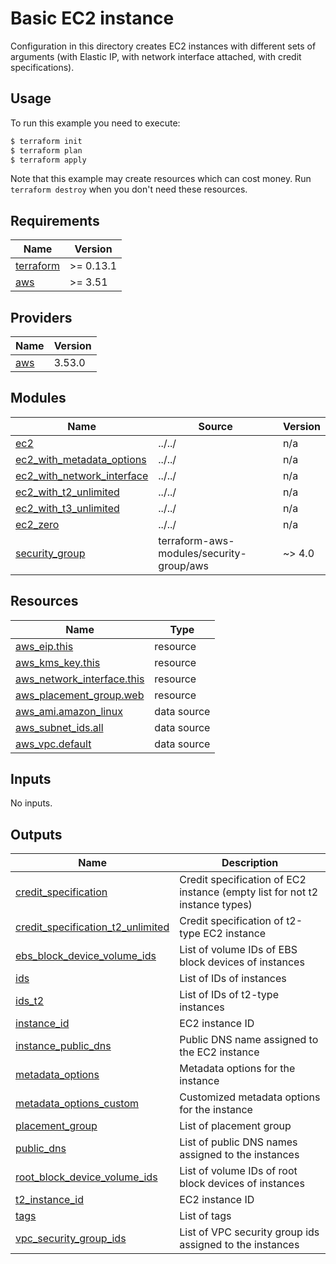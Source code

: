 # Basic EC2 instance

Configuration in this directory creates EC2 instances with different sets of arguments (with Elastic IP, with network interface attached, with credit specifications).

## Usage

To run this example you need to execute:

```bash
$ terraform init
$ terraform plan
$ terraform apply
```

Note that this example may create resources which can cost money. Run `terraform destroy` when you don't need these resources.

<!-- BEGINNING OF PRE-COMMIT-TERRAFORM DOCS HOOK -->
## Requirements

| Name | Version |
|------|---------|
| <a name="requirement_terraform"></a> [terraform](#requirement\_terraform) | >= 0.13.1 |
| <a name="requirement_aws"></a> [aws](#requirement\_aws) | >= 3.51 |

## Providers

| Name | Version |
|------|---------|
| <a name="provider_aws"></a> [aws](#provider\_aws) | 3.53.0 |

## Modules

| Name | Source | Version |
|------|--------|---------|
| <a name="module_ec2"></a> [ec2](#module\_ec2) | ../../ | n/a |
| <a name="module_ec2_with_metadata_options"></a> [ec2\_with\_metadata\_options](#module\_ec2\_with\_metadata\_options) | ../../ | n/a |
| <a name="module_ec2_with_network_interface"></a> [ec2\_with\_network\_interface](#module\_ec2\_with\_network\_interface) | ../../ | n/a |
| <a name="module_ec2_with_t2_unlimited"></a> [ec2\_with\_t2\_unlimited](#module\_ec2\_with\_t2\_unlimited) | ../../ | n/a |
| <a name="module_ec2_with_t3_unlimited"></a> [ec2\_with\_t3\_unlimited](#module\_ec2\_with\_t3\_unlimited) | ../../ | n/a |
| <a name="module_ec2_zero"></a> [ec2\_zero](#module\_ec2\_zero) | ../../ | n/a |
| <a name="module_security_group"></a> [security\_group](#module\_security\_group) | terraform-aws-modules/security-group/aws | ~> 4.0 |

## Resources

| Name | Type |
|------|------|
| [aws_eip.this](https://registry.terraform.io/providers/hashicorp/aws/latest/docs/resources/eip) | resource |
| [aws_kms_key.this](https://registry.terraform.io/providers/hashicorp/aws/latest/docs/resources/kms_key) | resource |
| [aws_network_interface.this](https://registry.terraform.io/providers/hashicorp/aws/latest/docs/resources/network_interface) | resource |
| [aws_placement_group.web](https://registry.terraform.io/providers/hashicorp/aws/latest/docs/resources/placement_group) | resource |
| [aws_ami.amazon_linux](https://registry.terraform.io/providers/hashicorp/aws/latest/docs/data-sources/ami) | data source |
| [aws_subnet_ids.all](https://registry.terraform.io/providers/hashicorp/aws/latest/docs/data-sources/subnet_ids) | data source |
| [aws_vpc.default](https://registry.terraform.io/providers/hashicorp/aws/latest/docs/data-sources/vpc) | data source |

## Inputs

No inputs.

## Outputs

| Name | Description |
|------|-------------|
| <a name="output_credit_specification"></a> [credit\_specification](#output\_credit\_specification) | Credit specification of EC2 instance (empty list for not t2 instance types) |
| <a name="output_credit_specification_t2_unlimited"></a> [credit\_specification\_t2\_unlimited](#output\_credit\_specification\_t2\_unlimited) | Credit specification of t2-type EC2 instance |
| <a name="output_ebs_block_device_volume_ids"></a> [ebs\_block\_device\_volume\_ids](#output\_ebs\_block\_device\_volume\_ids) | List of volume IDs of EBS block devices of instances |
| <a name="output_ids"></a> [ids](#output\_ids) | List of IDs of instances |
| <a name="output_ids_t2"></a> [ids\_t2](#output\_ids\_t2) | List of IDs of t2-type instances |
| <a name="output_instance_id"></a> [instance\_id](#output\_instance\_id) | EC2 instance ID |
| <a name="output_instance_public_dns"></a> [instance\_public\_dns](#output\_instance\_public\_dns) | Public DNS name assigned to the EC2 instance |
| <a name="output_metadata_options"></a> [metadata\_options](#output\_metadata\_options) | Metadata options for the instance |
| <a name="output_metadata_options_custom"></a> [metadata\_options\_custom](#output\_metadata\_options\_custom) | Customized metadata options for the instance |
| <a name="output_placement_group"></a> [placement\_group](#output\_placement\_group) | List of placement group |
| <a name="output_public_dns"></a> [public\_dns](#output\_public\_dns) | List of public DNS names assigned to the instances |
| <a name="output_root_block_device_volume_ids"></a> [root\_block\_device\_volume\_ids](#output\_root\_block\_device\_volume\_ids) | List of volume IDs of root block devices of instances |
| <a name="output_t2_instance_id"></a> [t2\_instance\_id](#output\_t2\_instance\_id) | EC2 instance ID |
| <a name="output_tags"></a> [tags](#output\_tags) | List of tags |
| <a name="output_vpc_security_group_ids"></a> [vpc\_security\_group\_ids](#output\_vpc\_security\_group\_ids) | List of VPC security group ids assigned to the instances |
<!-- END OF PRE-COMMIT-TERRAFORM DOCS HOOK -->
